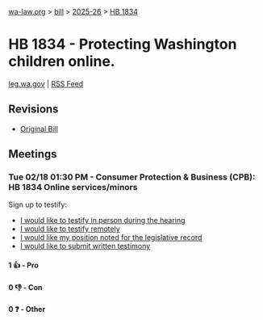 [wa-law.org](/) > [bill](/bill/) > [2025-26](/bill/2025-26/) > [HB 1834](/bill/2025-26/hb/1834/)

# HB 1834 - Protecting Washington children online.
[leg.wa.gov](https://app.leg.wa.gov/billsummary?BillNumber=1834&Year=2025&Initiative=false) | [RSS Feed](./rss.xml)

## Revisions
* [Original Bill](1/)

## Meetings
### Tue 02/18 01:30 PM - Consumer Protection & Business (CPB): HB 1834 Online services/minors
Sign up to testify:
* [I would like to testify in person during the hearing](https://app.leg.wa.gov/csi/Testifier/Add?chamber=House&mId=32800&aId=164305&caId=25918&tId=1)
* [I would like to testify remotely](https://app.leg.wa.gov/csi/Testifier/Add?chamber=House&mId=32800&aId=164305&caId=25918&tId=2)
* [I would like my position noted for the legislative record](https://app.leg.wa.gov/csi/Testifier/Add?chamber=House&mId=32800&aId=164305&caId=25918&tId=3)
* [I would like to submit written testimony](https://app.leg.wa.gov/csi/Testifier/Add?chamber=House&mId=32800&aId=164305&caId=25918&tId=4)

#### 1 👍 - Pro

#### 0 👎 - Con

#### 0 ❓ - Other
